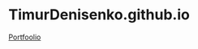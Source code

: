 # TimurDenisenko.github.io
<a href="https://timurdenisenko.github.io/NooremTarkvaraarendaja/">Portfoolio</a>
